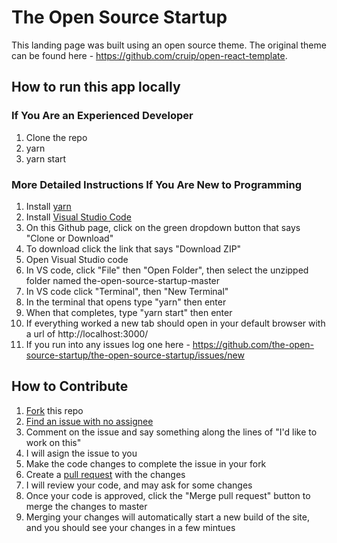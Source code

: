 # The Open Source Startup

This landing page was built using an open source theme. The original theme can be found here - https://github.com/cruip/open-react-template.

## How to run this app locally

### If You Are an Experienced Developer

1. Clone the repo
2. yarn
3. yarn start

### More Detailed Instructions If You Are New to Programming

1. Install [yarn](https://classic.yarnpkg.com/en/docs/install)
2. Install [Visual Studio Code](https://code.visualstudio.com/)
3. On this Github page, click on the green dropdown button that says "Clone or Download"
4. To download click the link that says "Download ZIP"
5. Open Visual Studio code
6. In VS code, click "File" then "Open Folder", then select the unzipped folder named the-open-source-startup-master
7. In VS code click "Terminal", then "New Terminal"
8. In the terminal that opens type "yarn" then enter
9. When that completes, type "yarn start" then enter
10. If everything worked a new tab should open in your default browser with a url of http://localhost:3000/
11. If you run into any issues log one here - https://github.com/the-open-source-startup/the-open-source-startup/issues/new

## How to Contribute

1. [Fork](https://help.github.com/en/github/getting-started-with-github/fork-a-repo) this repo
2. [Find an issue with no assignee](https://github.com/the-open-source-startup/the-open-source-startup/issues?q=is%3Aopen+is%3Aissue+no%3Aassignee)
3. Comment on the issue and say something along the lines of "I'd like to work on this"
4. I will asign the issue to you
5. Make the code changes to complete the issue in your fork
6. Create a [pull request](https://help.github.com/en/github/collaborating-with-issues-and-pull-requests/creating-a-pull-request) with the changes
7. I will review your code, and may ask for some changes
8. Once your code is approved, click the "Merge pull request" button to merge the changes to master
9. Merging your changes will automatically start a new build of the site, and you should see your changes in a few mintues
